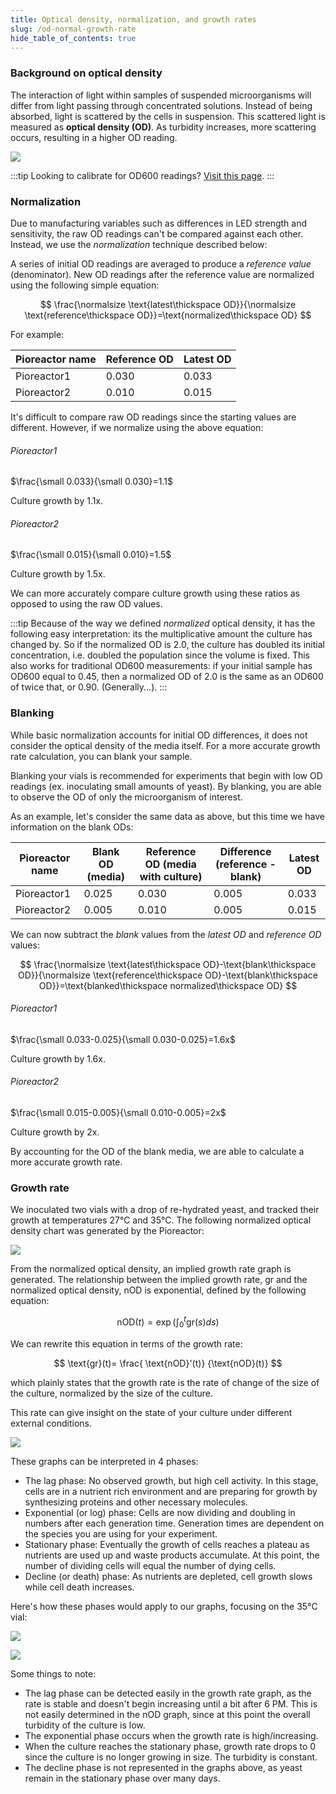 ```yaml
---
title: Optical density, normalization, and growth rates
slug: /od-normal-growth-rate
hide_table_of_contents: true
---
```


### Background on optical density 

The interaction of light within samples of suspended microorganisms will differ from light passing through concentrated solutions. Instead of being absorbed, light is scattered by the cells in suspension. This scattered light is measured as **optical density (OD)**. As turbidity increases, more scattering occurs, resulting in a higher OD reading. 

![](/img/user-guide/absorption_vs_od.png)

:::tip
Looking to calibrate for OD600 readings? [Visit this page](/user-guide/calibrate-od600).
:::

### Normalization

Due to manufacturing variables such as differences in LED strength and sensitivity, the raw OD readings can't be compared against each other. Instead, we use the _normalization_ technique described below:

A series of initial OD readings are averaged to produce a _reference value_ (denominator). New OD readings after the reference value are normalized using the following simple equation: 

$$
\frac{\normalsize \text{latest\thickspace OD}}{\normalsize \text{reference\thickspace OD}}=\text{normalized\thickspace OD}
$$ 


For example: 

| Pioreactor name | Reference OD | Latest OD|
|--------------|------------| --------------|
| Pioreactor1  | 0.030		| 0.033 |
| Pioreactor2  | 0.010		| 0.015 |

It's difficult to compare raw OD readings since the starting values are different. However, if we normalize using the above equation:

###### Pioreactor1

$\frac{\small 0.033}{\small 0.030}=1.1$

Culture growth by 1.1x. 

###### Pioreactor2

$\frac{\small 0.015}{\small 0.010}=1.5$

Culture growth by 1.5x. 

We can more accurately compare culture growth using these ratios as opposed to using the raw OD values. 

:::tip
Because of the way we defined _normalized_ optical density, it has the following easy interpretation: its the multiplicative amount the culture has changed by. So if the normalized OD is 2.0, the culture has doubled its initial concentration, i.e. doubled the population since the volume is fixed. This also works for traditional OD600 measurements: if your initial sample has OD600 equal to 0.45, then a normalized OD of 2.0 is the same as an OD600 of twice that, or 0.90. (Generally...).
:::

### Blanking

While basic normalization accounts for initial OD differences, it does not consider the optical density of the media itself. For a more accurate growth rate calculation, you can blank your sample.

Blanking your vials is recommended for experiments that begin with low OD readings (ex. inoculating small amounts of yeast). By blanking, you are able to observe the OD of only the microorganism of interest. 

As an example, let's consider the same data as above, but this time we have information on the blank ODs: 

| Pioreactor name | Blank OD (media) | Reference OD (media with culture) | Difference (reference - blank) | Latest OD |
|-----------------|----------|--------------------------------|------------------------------| ----------|
| Pioreactor1     |  0.025   | 0.030         		          | 0.005                        | 0.033     |
| Pioreactor2     |  0.005   | 0.010	    			      | 0.005                        | 0.015     |

We can now subtract the _blank_ values from the _latest OD_ and _reference OD_ values:

$$
\frac{\normalsize \text{latest\thickspace OD}-\text{blank\thickspace OD}}{\normalsize \text{reference\thickspace OD}-\text{blank\thickspace OD}}=\text{blanked\thickspace normalized\thickspace OD}
$$ 

###### Pioreactor1

$\frac{\small 0.033-0.025}{\small 0.030-0.025}=1.6x$

Culture growth by 1.6x. 

###### Pioreactor2

$\frac{\small 0.015-0.005}{\small 0.010-0.005}=2x$

Culture growth by 2x.

By accounting for the OD of the blank media, we are able to calculate a more accurate growth rate. 

### Growth rate

We inoculated two vials with a drop of re-hydrated yeast, and tracked their growth at temperatures 27°C and 35°C. The following normalized optical density chart was generated by the Pioreactor:

![](/img/experiments/temp_normal_od.png)


From the normalized optical density, an implied growth rate graph is generated. The relationship between the implied growth rate, $\text{gr}$ and the normalized optical density, $\text{nOD}$ is exponential, defined by the following equation:

$$
\text{nOD}(t) =  \exp{ \left( \int_0^t \text{gr}(s)ds \right)}
$$ 

We can rewrite this equation in terms of the growth rate:

$$
\text{gr}(t)= \frac{ \text{nOD}'(t)} {\text{nOD}(t)}
$$

which plainly states that the growth rate is the rate of change of the size of the culture, normalized by the size of the culture.


This rate can give insight on the state of your culture under different external conditions.

![](/img/experiments/temp_growth_rate.png)

These graphs can be interpreted in 4 phases:
* The lag phase: No observed growth, but high cell activity. In this stage, cells are in a nutrient rich environment and are preparing for growth by synthesizing proteins and other necessary molecules. 
* Exponential (or log) phase: Cells are now dividing and doubling in numbers after each generation time. Generation times are dependent on the species you are using for your experiment. 
* Stationary phase: Eventually the growth of cells reaches a plateau as nutrients are used up and waste products accumulate. At this point, the number of dividing cells will equal the number of dying cells.
* Decline (or death) phase: As nutrients are depleted, cell growth slows while cell death increases.

Here's how these phases would apply to our graphs, focusing on the 35°C vial: 

![](/img/user-guide/gr_interpretation.png)

![](/img/user-guide/nod_interpretation.png)

Some things to note: 
* The lag phase can be detected easily in the growth rate graph, as the rate is stable and doesn't begin increasing until a bit after 6 PM. This is not easily determined in the nOD graph, since at this point the overall turbidity of the culture is low.
* The exponential phase occurs when the growth rate is high/increasing. 
* When the culture reaches the stationary phase, growth rate drops to 0 since the culture is no longer growing in size. The turbidity is constant.
* The decline phase is not represented in the graphs above, as yeast remain in the stationary phase over many days. 
